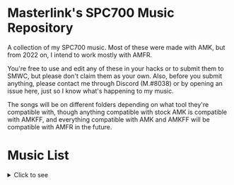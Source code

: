 # Masterlink's SPC700 Music Repository

A collection of my SPC700 music. Most of these were made with AMK, but from 2022 on, I intend to work mostly with AMFR.

You're free to use and edit any of these in your hacks or to submit them to SMWC, but please don't claim them as your own. Also, before you submit anything, please contact me through Discord (M.#8038) or by opening an issue here, just so I know what's happening to my music.

The songs will be on different folders depending on what tool they're compatible with, though anything compatible with stock AMK is compatible with AMKFF, and everything compatible with AMK and AMKFF will be compatible with AMFR in the future.

# Music List
<details>
<summary>Click to see</summary>
  
[1]: Compatible only with [AMKFF Beta / Bleeding Edge](https://www.atarismwc.com/amkff_releases/).<br>
[2]: Incompatible with SMW. Listening only.<br>
[3]: Compatible only with [Addmusic Fortaleza Reznor](https://www.smwcentral.net/?p=viewthread&t=120403).
  
Note: Always assume that the ports are fully sampled, unless specified otherwise.
  
- Bunny Must Die! (2006) - Knightmare Again [3]
- Castlevania: Aria of Sorrow - Castle Corridor
- Castlevania: Harmony of Dissonance - Chapel of Dissonance [Unsampled]
- Castlevania: Legends - Highest Castle Floor (Stage 4) 16-bit Remix [Unsampled]
- CUSTOM (Nox-Kixune) - Pirates
- Cyber Shadow - Meckacity Ruins (Stage 3) [Unsampled]
- Donkey Kong Country - Mine Cart Madness
- Donkey Kong Country 2: Diddy's Kong Quest - Boss Bossanova [Unsampled/Sampled]
- Donkey Kong Country 2: Diddy's Kong Quest - Token Tango
- Donkey Kong Land - Flooded Ruins
- Elevator Action (GBA) - Stage 7
- Etrian Odyssey - Destruction Begets Decay (RS1 Style)
- Final Fantasy I (PS1) - Chaos' Temple
- Final Fantasy III - Priestess Aria
- Final Fantasy V - A New World
- Final Fantasy V - Clash on the Big Bridge
- Final Fantasy VI - Kefka's Tower
- Final Fantasy VI - Searching for Friends [Unsampled]
- Final Fantasy VI - The Fierce Battle [Unsampled/Sampled]
- Final Fantasy VII - Forested Temple [Unsampled]
- Final Fantasy VII - Still More Fighting
- Final Fantasy X - Silence Before the Storm
- F-Zero GP Legend - Silence [1] [2]
- Ganbare Goemon 2 - Fortress
- Golden Sun - Isaac's Battle Theme
- Golden Sun - The Elemental Stars
- Golden Sun - Saturos Battle [3]
- Golden Sun, The Lost Age - Felix's Battle Theme
- Kirby & The Amazing Mirror - Boss Battle
- Kirby & The Amazing Mirror - Dark Mind's Second Form
- Kirby & The Amazing Mirror - Fighting Dark Mind in the Sky
- Kirby Dreamland 2 - Dark Castle [Unsampled]
- Kirby Nightmare in Dreamland - Nightmare Battle (Final Boss)
- Kirby Nightmare in Dreamland - Rainbow Resort
- Magical Pop'n - Around the Castle [Unsampled]
- Mario & Luigi: Super Star Saga - Beanbean Fields
- Mario & Luigi: Super Star Saga - Bowser's Castle
- Mario & Luigi: Super Star Saga - Hoohoo Village
- Mega Man & Bass - Museum (Intro Stage) [Unsampled]
- Mega Man Legends - At a Place Nobody Knows
- Mega Man X - Armored Armadilo
- Mega Man X2 - Absolute Zero
- Mega Man X2 - Zero's Rebirth
- Mega Man X3 - Blizzard Buffalo
- Metal Slug 2 / X - Steel Beast 6Beets
- Metal Slug 2 / X / 3 - Final Attack [3]
- Metal Slug 2 / X / 3 - First Contact [2]
- Mother 3 - Mr. Batty Twist
- Pokémon Diamond / Pearl / Platinum - Battle! Champion [1] [2]
- Romancing SaGa 2 - Last Battle
- Romancing SaGa 3 - Byunei's Nest [Unsampled]
- Romancing SaGa 3 - Leonid's Castle [Unsampled]
- Romancing SaGa 3 - Podorui/Podol [Unsampled]
- Romancing SaGa 3 - The Last Battle [1]
- SaGa 2 - Dreadful Fight (RS3 Arrangement)
- SaGa Frontier - Battle 2
- SaGa Frontier - Trick [1]
- Secret of Mana - Crystal Forest ~ A Wish [Unsampled]
- Secret of Mana - Forest ~ Into the Thick of it
- Secret of Mana - Ice Palace ~ Eight Ringing Bells
- Secret of Mana - Kakkara Desert ~ Secret of the Arid Sands [Unsampled]
- Secret of Mana - Pandora ~ Rose and Ghost
- Secret of Mana - Sage Joch's Cave ~ The Legend [Unsampled]
- Secret of Mana - Sunken Continent ~ Star of Darkness
- Seiken Densetsu 3 (Trials of Mana) - Ancient Dolphin
- Seiken Densetsu 3 (Trials of Mana) - Electric Talk [1]
- Seiken Densetsu 3 (Trials of Mana) - Few Paths Forbidden [Unsampled]
- Seiken Densetsu 3 (Trials of Mana) - Ordinary People
- Seiken Densetsu 3 (Trials of Mana) - Political Pressure 
- Seiken Densetsu 3 (Trials of Mana) - Reincarnation 
- Seiken Densetsu 3 (Trials of Mana) - Strange Medicine 
- Seiken Densetsu 3 (Trials of Mana) - The Sacrifice, Part 3 [1]
- Seiken Densetsu 3 (Trials of Mana) - Three of Darkside 
- Seiken Densetsu 3 (Trials of Mana) - Weird Counterpoint [1]
- Super Adventure Island II - Hiya-Hiya Island 
- Super Bomberman 2 - BGM 2 
- Super Mario RPG - Fight Against an Armed Boss 
- Super Mario RPG - Fight Against Culex 
- Super Mario World - Title Screen (Beta Festive Remix) [Unsampled]
- Tales of Phantasia - Biting Cold [Unsampled]
- Wrecking Crew '98 - Title Screen 
- Xenogears - Faraway Promise 
- Zelda: Majora's Mask - Song of Healing 
- Zelda: Minish Cap - Temple of Droplets [3]
- Zelda: Ocarina of Time/Majora's Mask - Goron City/Village 
  
 </details>
